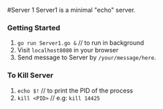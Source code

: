 #Server 1
Server1 is a minimal "echo" server.

### Getting Started
1. `go run Server1.go &`  // to run in background
2. Visit `localhost8080` in your browser
3. Send message to Server by `/your/message/here`.


### To Kill Server
1. `echo $!`    // to print the PID of the process
2. `kill <PID>` // e.g: `kill 14425`
